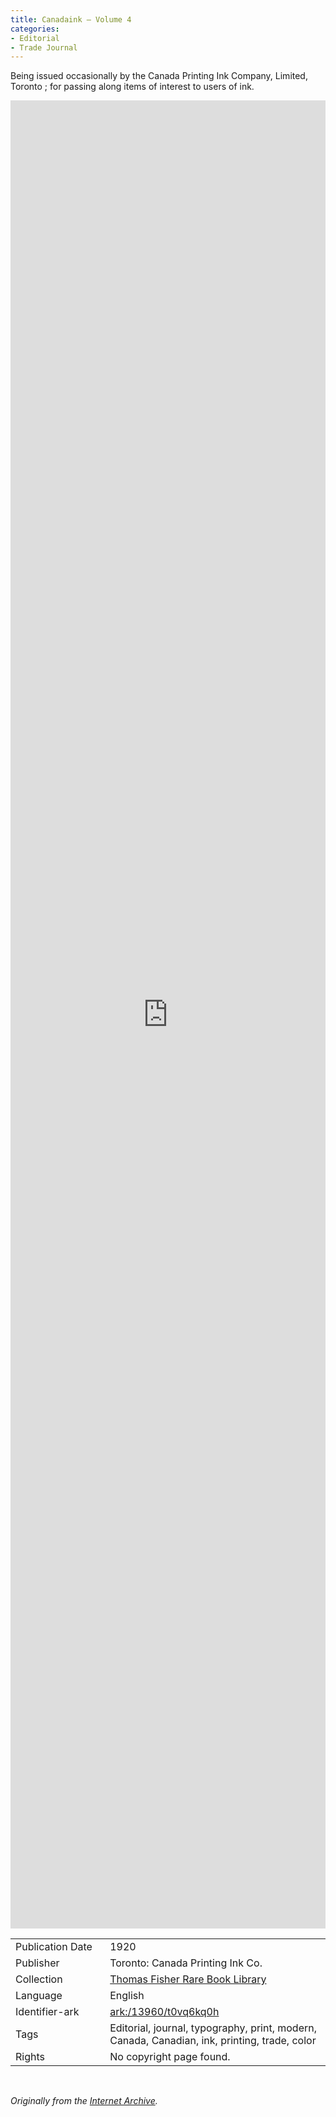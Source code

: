 ```yaml
---
title: Canadaink – Volume 4
categories:
- Editorial
- Trade Journal
---
```

Being issued occasionally by the Canada Printing Ink Company, Limited, Toronto ; for passing along items of interest to users of ink.
<!-- more -->
<iframe src="https://archive.org/embed/canadainkbeingis04cana#page/n3" width="100%" height="75%" frameborder="0" webkitallowfullscreen="true" mozallowfullscreen="true" allowfullscreen></iframe>
<br>
<table>
  <tr>
    <td style="width:30%">Publication Date</td>
    <td>1920</td>
  </tr>
  <tr>
    <td style="width:30%">Publisher</td>
    <td>Toronto: Canada Printing Ink Co.</td>
  </tr>
  <tr>
    <td style="width:30%">Collection</td>
    <td><a href="https://archive.org/details/thomasfisher">Thomas Fisher Rare Book Library</a></td>
  </tr>
  <tr>
    <td style="width:30%">Language</td>
    <td>English</td>
  </tr>
  <tr>
    <td style="width:30%">Identifier-ark</td>
    <td><a href="https://archive.org/details/canadainkbeingis04cana">ark:/13960/t0vq6kq0h</a></td>
  </tr>
  <tr>
    <td style="width:30%">Tags</td>
    <td>Editorial, journal, typography, print, modern, Canada, Canadian, ink, printing, trade, color</td>
  </tr>
  <tr>
    <td style="width:30%">Rights</td>
    <td>No copyright page found.</td>
  </tr>
</table>
<br>

_Originally from the [Internet Archive](https://archive.org/details/canadainkbeingis04cana/)._
